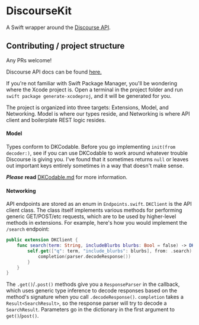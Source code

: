 # DiscourseKit

A Swift wrapper around the [Discourse API](https://docs.discourse.org).

## Contributing / project structure

Any PRs welcome!

Discourse API docs can be found [here.](https://docs.discourse.org/)

If you're not familiar with Swift Package Manager, you'll be wondering where the Xcode project is. Open a terminal in the project folder and run `swift package generate-xcodeproj`, and it will be generated for you.

The project is organized into three targets: Extensions, Model, and Networking. Model is where our types reside, and Networking is where API client and boilerplate REST logic resides.

#### Model

Types conform to DKCodable. Before you go implementing `init(from decoder:)`, see if you can use DKCodable to work around whatever trouble Discourse is giving you. I've found that it sometimes returns `null` or leaves out important keys entirely sometimes in a way that doesn't make sense.

***Please*** **read** [DKCodable.md](DKCodable.md) for more information.

#### Networking

API endpoints are stored as an enum in `Endpoints.swift`. `DKClient` is the API client class. The class itself implements various methods for performing generic GET/POST/etc requests, which are to be used by higher-level methods in extensions. For example, here's how you would implement the `/search` endpoint:

```swift
public extension DKClient {
    func search(term: String, includeBlurbs blurbs: Bool = false) -> DKResponse<SearchResult> {
        self.get(["q": term, "include_blurbs": blurbs], from: .search) { parser in
            completion(parser.decodeResponse())
        }
    }
}
```

The `.get()`/`.post()` methods give you a `ResponseParser` in the callback, which uses generic type inference to decode responses based on the method's signature when you call `.decodeResponse()`. `completion` takes a `Result<SearchResult>`, so the response parser will try to decode a `SearchResult`. Parameters go in the dictionary in the first argument to `get()`/`post()`.
